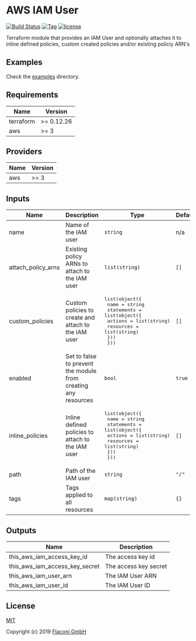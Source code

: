 # AWS IAM User

[![Build Status](https://travis-ci.com/Flaconi/terraform-aws-iam-user.svg?branch=master)](https://travis-ci.com/Flaconi/terraform-aws-iam-user)
[![Tag](https://img.shields.io/github/tag/Flaconi/terraform-aws-iam-user.svg)](https://github.com/Flaconi/terraform-aws-iam-user/releases)
[![license](http://img.shields.io/badge/license-MIT-brightgreen.svg)](http://opensource.org/licenses/MIT)

Terraform module that provides an IAM User and optionally attaches it to inline defined policies, custom created policies and/or existing policiy ARN's

## Examples

Check the [examples](examples) directory.


<!-- BEGINNING OF PRE-COMMIT-TERRAFORM DOCS HOOK -->
## Requirements

| Name | Version |
|------|---------|
| terraform | >= 0.12.26 |
| aws | >= 3 |

## Providers

| Name | Version |
|------|---------|
| aws | >= 3 |

## Inputs

| Name | Description | Type | Default | Required |
|------|-------------|------|---------|:--------:|
| name | Name of the IAM user | `string` | n/a | yes |
| attach\_policy\_arns | Existing policy ARNs to attach to the IAM user | `list(string)` | `[]` | no |
| custom\_policies | Custom policies to create and attach to the IAM user | <pre>list(object({<br>    name = string<br>    statements = list(object({<br>      actions   = list(string)<br>      resources = list(string)<br>    }))<br>  }))</pre> | `[]` | no |
| enabled | Set to false to prevent the module from creating any resources | `bool` | `true` | no |
| inline\_policies | Inline defined policies to attach to the IAM user | <pre>list(object({<br>    name = string<br>    statements = list(object({<br>      actions   = list(string)<br>      resources = list(string)<br>    }))<br>  }))</pre> | `[]` | no |
| path | Path of the IAM user | `string` | `"/"` | no |
| tags | Tags applied to all resources | `map(string)` | `{}` | no |

## Outputs

| Name | Description |
|------|-------------|
| this\_aws\_iam\_access\_key\_id | The access key id |
| this\_aws\_iam\_access\_key\_secret | The access key secret |
| this\_aws\_iam\_user\_arn | The IAM User ARN |
| this\_aws\_iam\_user\_id | The IAM User ID |

<!-- END OF PRE-COMMIT-TERRAFORM DOCS HOOK -->

## License

[MIT](LICENSE)

Copyright (c) 2019 [Flaconi GmbH](https://github.com/Flaconi)
